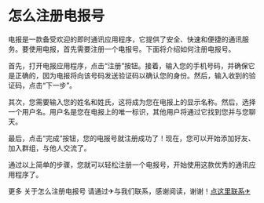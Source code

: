 # 怎么注册电报号

电报是一款备受欢迎的即时通讯应用程序，它提供了安全、快速和便捷的通讯服务。要使用电报，首先需要注册一个电报号。下面将介绍如何注册电报号。

首先，打开电报应用程序，点击“注册”按钮。接着，输入您的手机号码，并确保它是正确的，因为电报将向该号码发送验证码以确认您的身份。然后，输入收到的验证码，点击“下一步”。

其次，您需要输入您的姓名和姓氏，这将成为您在电报上的显示名称。然后，选择一个用户名。用户名是您在电报上的唯一标识，其他用户将通过它找到您并与您聊天。

最后，点击“完成”按钮，您的电报号就注册成功了！现在，您可以开始添加好友、加入群组，与他人交流了。

通过以上简单的步骤，您就可以轻松注册一个电报号，开始使用这款优秀的通讯应用程序了。

更多 关于怎么注册电报号 请通过✈与我们联系，感谢阅读，谢谢！[点这里联系✈](https://a.k02.cc)
